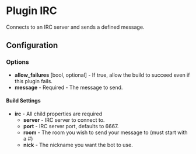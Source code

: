 Plugin IRC
==========

Connects to an IRC server and sends a defined message.

Configuration
-------------

### Options

* **allow_failures** [bool, optional] - If true, allow the build to succeed even if this plugin fails.
* **message** - Required - The message to send.

#### Build Settings

* **irc** - All child properties are required
    * **server** - IRC server to connect to.
    * **port** - IRC server port, defaults to 6667.
    * **room** - The room you wish to send your message to (must start with a #)
    * **nick** - The nickname you want the bot to use.
